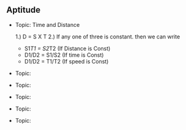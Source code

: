 ## Aptitude

- Topic: Time and Distance

  1.) D = S X T
  2.) If any one of three is constant. then we can write

  - S1*T1 = S2*T2 (If Distance is Const)
  - D1/D2 = S1/S2 (If time is Const)
  - D1/D2 = T1/T2 (If speed is Const)

- Topic:

- Topic:

- Topic:

- Topic:

- Topic:
